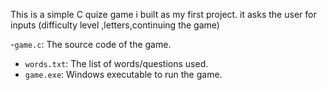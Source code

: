 This is a simple C quize game i built as my first project.
it asks the user for inputs (difficulty level ,letters,continuing the game)

 -`game.c`: The source code of the game.
- `words.txt`: The list of words/questions used.
- `game.exe`: Windows executable to run the game.

